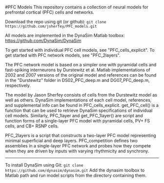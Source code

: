 #PFC Models
This repository contains a collection of neural models for prefrontal cortical (PFC) cells and networks.

Download the repo using git (or github): `git clone https://github.com/jsherfey/PFC_models.git`

All models are implemented in the DynaSim Matlab toolbox: https://github.com/DynaSim/DynaSim

To get started with individual PFC cell models, see "PFC_cells_explicit".
  To get started with PFC network models, see "PFC_2layers".

The PFC network model is based on a simpler one with pyramidal cells and fast-spiking interneurons by Durstewitz et al. Matlab implementations of 2002 and 2007 versions of the original model and references can be found in the "Durstewitz" folder in DS02_PFC_deep.m and DG07_PFC_deep.m, respectively.

The model by Jason Sherfey consists of cells from the Durstewitz model as well as others. DynaSim implementations of each cell model, references, and supplemental info can be found in PFC_cells_explicit. get_PFC_cell() is a function that can be used to retrieve DynaSim specifications of individual cell models. Similarly, PFC_1layer and get_PFC_1layer() are script and function forms of a single-layer PFC model with pyramidal cells, PV+ FS cells, and CB+ RSNP cells. 

PFC_2layers is a script that constructs a two-layer PFC model representing minimal superficial and deep layers.
PFC_competition defines two assemblies in a single-layer PFC network and probes how they compete when they are driven by inputs with varying rhythmicity and synchrony.

------------------------------------------------------------

To install DynaSim using Git: `git clone https://github.com/dynasim/dynasim.git`
Add the dynasim toolbox to Matlab path and run model scripts from the directory containing them.

